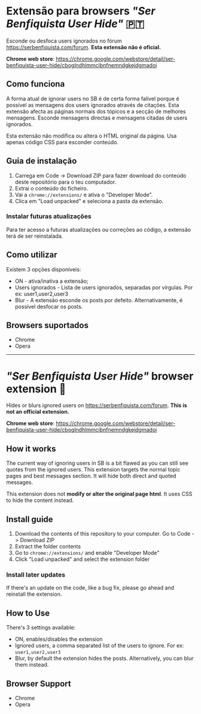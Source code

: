 
# Extensão para browsers *"Ser Benfiquista User Hide"* 🇵🇹

Esconde ou desfoca users ignorados no fórum https://serbenfiquista.com/forum. __Esta extensão não é oficial.__

__Chrome web store__: https://chrome.google.com/webstore/detail/ser-benfiquista-user-hide/cboglndhlmmcjbnfnemndgkejdgmadoi

## Como funciona

A forma atual de ignorar users no SB é de certa forma falível porque é possível as mensagens dos users ignorados através de citações. Esta extensão afecta as páginas normais dos tópicos e a secção de melhores mensagens. Esconde mensagens directas e mensagens citadas de users ignorados.

Esta extensão não modifica ou altera o HTML original da página. Usa apenas código CSS para esconder conteúdo.

## Guia de instalação

1. Carrega em Code -> Download ZIP para fazer download do conteúdo deste repositório para o teu computador.
2. Extrai o conteúdo do ficheiro.
3. Vai a `chrome://extensions/` e ativa o "Developer Mode”.
4. Clica em "Load unpacked" e seleciona a pasta da extensão.

### Instalar futuras atualizações

Para ter acesso a futuras atualizações ou correções ao código, a extensão terá de ser reinstalada.

## Como utilizar

Existem 3 opções disponíveis:
* ON - ativa/inativa a extensão;
* Users ignorados - Lista de users ignorados, separadas por vírgulas. Por ex: user1,user2,user3
* Blur - A extensão esconde os posts por defeito. Alternativamente, é possível desfocar os posts.

## Browsers suportados

* Chrome
* Opera

---

# *"Ser Benfiquista User Hide"* browser extension 🏴󠁧󠁢󠁥󠁮󠁧󠁿

Hides or blurs ignored users on https://serbenfiquista.com/forum. **This is not an official extension.**

__Chrome web store__: https://chrome.google.com/webstore/detail/ser-benfiquista-user-hide/cboglndhlmmcjbnfnemndgkejdgmadoi

## How it works
 
The current way of ignoring users in SB is a bit flawed as you can still see quotes from the ignored users.
This extension targets the normal topic pages and best messages section. It will hide both direct and quoted messages.

This extension does not **modify or alter the original page html**. It uses CSS to hide the content instead.

## Install guide

1. Download the contents of this repository to your computer. Go to Code -> Download ZIP
2. Extract the folder contents
3. Go to `chrome://extensions/` and enable "Developer Mode"
4. Click "Load unpacked" and select the extension folder

### Install later updates

If there's an update on the code, like a bug fix, please go ahead and reinstall the extension.

## How to Use

There's 3 settings available:

- ON, enables/disables the extension
- Ignored users, a comma separated list of the users to ignore. For ex: `user1,user2,user3`
- Blur, by default the extension hides the posts. Alternatively, you can blur them instead.

## Browser Support

- Chrome
- Opera
